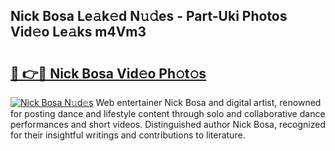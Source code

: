## Nick Bosa Le𝚊k𝚎d N𝚞𝚍es - Part-Uki Photos Vid𝚎o Le𝚊ks m4Vm3

# <h2><a href="http://fbelkc8.evod.top/?m=Nick+Bosa">🔗 👉🔴 Nick Bosa Vid𝚎o Ph𝚘t𝚘s</a></h2>

[![Nick Bosa N𝚞d𝚎s](https://i.imgur.com/8V9OHl7.gif)](http://fbelkc8.evod.top/?m=Nick+Bosa)
Web entertainer Nick Bosa and digital artist, renowned for posting dance and lifestyle content through solo and collaborative dance performances and short videos. Distinguished author Nick Bosa, recognized for their insightful writings and contributions to literature. 
